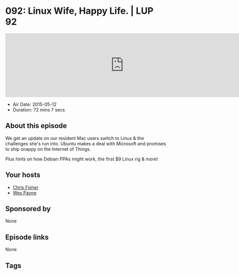 # 092: Linux Wife, Happy Life. | LUP 92

<iframe src="https://player.fireside.fm/v2/RUkczH-V+FbKUf6rC?theme=dark" width="740" height="200" frameborder="0" scrolling="no"></iframe>

* Air Date: 2015-05-12
* Duration: 72 mins 7 secs

## About this episode

We get an update on our resident Mac users switch to Linux & the challenges she's run into. Ubuntu makes a deal with Microsoft and promises to ship snappy on the Internet of Things.

Plus hints on how Debian PPAs might work, the first $9 Linux rig & more!

## Your hosts
* [Chris Fisher](https://linuxunplugged.com/hosts/chrislas)
* [Wes Payne](https://linuxunplugged.com/hosts/wes)

## Sponsored by

None



## Episode links

None



## Tags

